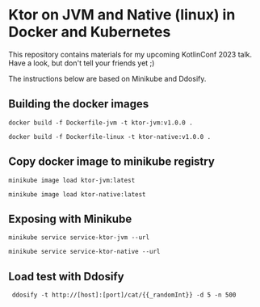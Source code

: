 # Ktor on JVM and Native (linux) in Docker and Kubernetes
This repository contains materials for my upcoming KotlinConf 2023 talk. Have a look, but don't tell your friends yet ;)

The instructions below are based on Minikube and Ddosify.

## Building the docker images
```
docker build -f Dockerfile-jvm -t ktor-jvm:v1.0.0 .
```
```
docker build -f Dockerfile-linux -t ktor-native:v1.0.0 .
```

## Copy docker image to minikube registry
```
minikube image load ktor-jvm:latest
```
```
minikube image load ktor-native:latest
```

## Exposing with Minikube
```
minikube service service-ktor-jvm --url
```
```
minikube service service-ktor-native --url
```

## Load test with Ddosify
```
 ddosify -t http://[host]:[port]/cat/{{_randomInt}} -d 5 -n 500
```